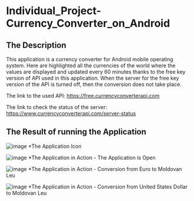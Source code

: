 # Individual_Project-Currency_Converter_on_Android

## The Description 

This application is a currency converter for Android mobile operating system. Here are highlighted all the currencies of the world where the values are displayed and updated every 60 minutes thanks to the free key version of API used in this application. When the server for the free key version of the API is turned off, then the conversion does not take place.

The link to the used API: https://free.currencyconverterapi.com

The link to check the status of the server: https://www.currencyconverterapi.com/server-status

## The Result of running the Application

![image](https://user-images.githubusercontent.com/85492522/129950051-912f2227-8cc0-4355-98bc-1f04a0841b29.png) *The Application Icon

![image](https://user-images.githubusercontent.com/85492522/127499441-e845bcc9-12a1-4c2f-92ef-a9ce9a12fc82.png) *The Application in Action - The Application is Open

![image](https://user-images.githubusercontent.com/85492522/127499467-018f9cfd-d506-4c08-b66f-1cefe9b8705a.png) *The Application in Action - Conversion from Euro to Moldovan Leu

![image](https://user-images.githubusercontent.com/85492522/127499492-7707ae99-d41c-4811-b8f5-6aa5d2cdaf81.png) *The Application in Action - Conversion from United States Dollar to Moldovan Leu
